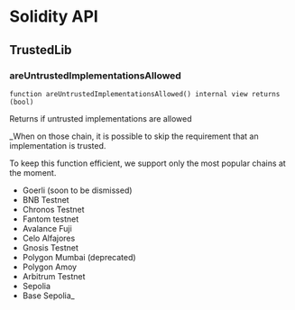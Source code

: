 # Solidity API

## TrustedLib

### areUntrustedImplementationsAllowed

```solidity
function areUntrustedImplementationsAllowed() internal view returns (bool)
```

Returns if untrusted implementations are allowed

_When on those chain, it is possible to skip the requirement that an implementation is trusted.

To keep this function efficient, we support only the most popular chains at the moment.

- Goerli (soon to be dismissed)
- BNB Testnet
- Chronos Testnet
- Fantom testnet
- Avalance Fuji
- Celo Alfajores
- Gnosis Testnet
- Polygon Mumbai (deprecated)
- Polygon Amoy
- Arbitrum Testnet
- Sepolia
- Base Sepolia_

